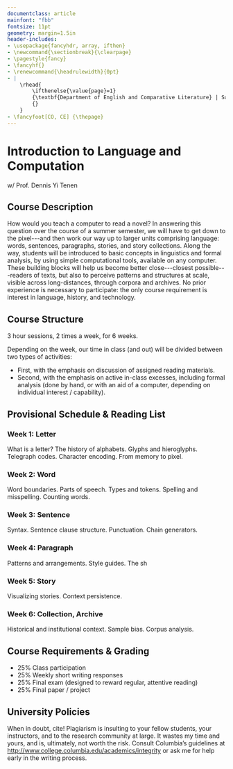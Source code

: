```yaml
---
documentclass: article
mainfont: "fbb"
fontsize: 11pt
geometry: margin=1.5in
header-includes:
- \usepackage{fancyhdr, array, ifthen}
- \newcommand{\sectionbreak}{\clearpage}
- \pagestyle{fancy}
- \fancyhf{}
- \renewcommand{\headrulewidth}{0pt}
- | 
    \rhead{
        \ifthenelse{\value{page}=1}
        {\textbf{Department of English and Comparative Literature} | Summer 2023}
        {}
    }
- \fancyfoot[CO, CE] {\thepage}
---
```


# Introduction to Language and Computation
w/ Prof. Dennis Yi Tenen

## Course Description

How would you teach a computer to read a novel? In answering this question over the course of a
summer semester, we will have to get down to the pixel---and then work our way up to larger
units comprising language: words, sentences, paragraphs, stories, and story collections. Along
the way, students will be introduced to basic concepts in linguistics and formal analysis, by
using simple computational tools, available on any computer. These building blocks will help us
become better close---closest possible---readers of texts, but also to perceive patterns and
structures at scale, visible across long-distances, through corpora and archives. No prior
experience is necessary to participate: the only course requirement is interest in language,
history, and technology.

## Course Structure

3 hour sessions, 2 times a week, for 6 weeks.

Depending on the week, our time in class (and out) will be divided between two types of
activities:

- First, with the emphasis on discussion of assigned reading materials.
- Second, with the emphasis on active in-class excesses, including formal analysis (done by
  hand, or with an aid of a computer, depending on individual interest / capability).

## Provisional Schedule & Reading List

### Week 1: Letter

What is a letter? The history of alphabets. Glyphs and hieroglyphs. Telegraph codes. Character
encoding. From memory to pixel.

### Week 2: Word

Word boundaries. Parts of speech. Types and tokens. Spelling and misspelling. Counting words.

### Week 3: Sentence

Syntax. Sentence clause structure. Punctuation. Chain generators.

### Week 4: Paragraph

Patterns and arrangements. Style guides. The sh

### Week 5: Story

Visualizing stories. Context persistence.

### Week 6: Collection, Archive

Historical and institutional context. Sample bias. Corpus analysis.

## Course Requirements & Grading

- 25%     Class participation
- 25%     Weekly short writing responses
- 25%     Final exam (designed to reward regular, attentive reading)
- 25%     Final paper / project

## University Policies

When in doubt, cite! Plagiarism is insulting to your fellow students, your instructors, and to
the research community at large. It wastes my time and yours, and is, ultimately, not worth the
risk. Consult Columbia’s guidelines at <http://www.college.columbia.edu/academics/integrity> or
ask me for help early in the writing process.
